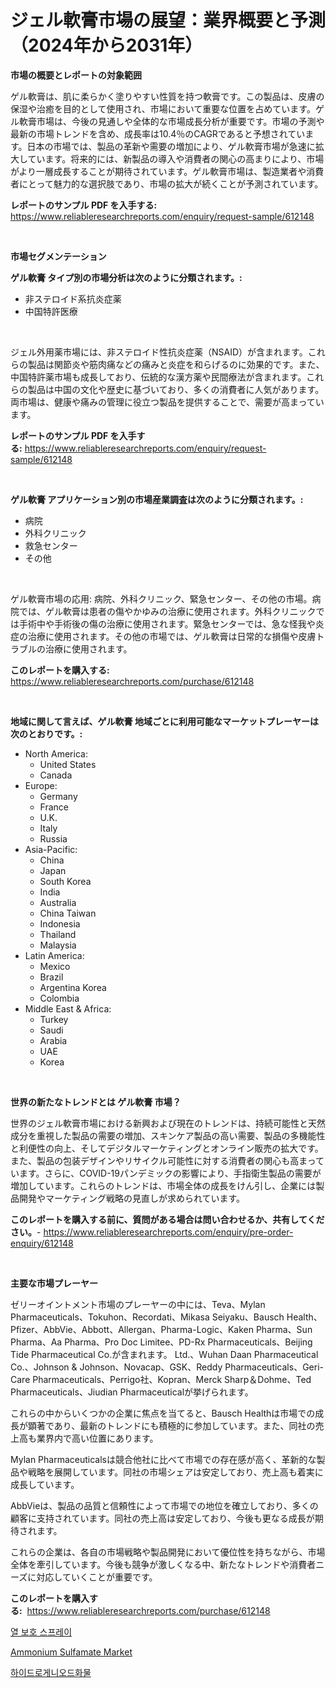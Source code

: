 <p><h1>ジェル軟膏市場の展望：業界概要と予測（2024年から2031年）</h1></p><p><strong>市場の概要とレポートの対象範囲</strong></p>
<p><p>ゲル軟膏は、肌に柔らかく塗りやすい性質を持つ軟膏です。この製品は、皮膚の保湿や治癒を目的として使用され、市場において重要な位置を占めています。ゲル軟膏市場は、今後の見通しや全体的な市場成長分析が重要です。市場の予測や最新の市場トレンドを含め、成長率は10.4％のCAGRであると予想されています。日本の市場では、製品の革新や需要の増加により、ゲル軟膏市場が急速に拡大しています。将来的には、新製品の導入や消費者の関心の高まりにより、市場がより一層成長することが期待されています。ゲル軟膏市場は、製造業者や消費者にとって魅力的な選択肢であり、市場の拡大が続くことが予測されています。</p></p>
<p><strong>レポートのサンプル PDF を入手する:</strong> <a href="https://www.reliableresearchreports.com/enquiry/request-sample/612148">https://www.reliableresearchreports.com/enquiry/request-sample/612148</a></p>
<p>&nbsp;</p>
<p><strong>市場セグメンテーション</strong></p>
<p><strong>ゲル軟膏 タイプ別の市場分析は次のように分類されます。:</strong></p>
<p><ul><li>非ステロイド系抗炎症薬</li><li>中国特許医療</li></ul></p>
<p>&nbsp;</p>
<p><p>ジェル外用薬市場には、非ステロイド性抗炎症薬（NSAID）が含まれます。これらの製品は関節炎や筋肉痛などの痛みと炎症を和らげるのに効果的です。また、中国特許薬市場も成長しており、伝統的な漢方薬や民間療法が含まれます。これらの製品は中国の文化や歴史に基づいており、多くの消費者に人気があります。両市場は、健康や痛みの管理に役立つ製品を提供することで、需要が高まっています。</p></p>
<p><strong>レポートのサンプル PDF を入手する:</strong>&nbsp;<a href="https://www.reliableresearchreports.com/enquiry/request-sample/612148">https://www.reliableresearchreports.com/enquiry/request-sample/612148</a></p>
<p>&nbsp;</p>
<p><strong> ゲル軟膏 アプリケーション別の市場産業調査は次のように分類されます。:</strong></p>
<p><ul><li>病院</li><li>外科クリニック</li><li>救急センター</li><li>その他</li></ul></p>
<p>&nbsp;</p>
<p><p>ゲル軟膏市場の応用: 病院、外科クリニック、緊急センター、その他の市場。病院では、ゲル軟膏は患者の傷やかゆみの治療に使用されます。外科クリニックでは手術中や手術後の傷の治療に使用されます。緊急センターでは、急な怪我や炎症の治療に使用されます。その他の市場では、ゲル軟膏は日常的な損傷や皮膚トラブルの治療に使用されます。</p></p>
<p><strong>このレポートを購入する:</strong>&nbsp; <a href="https://www.reliableresearchreports.com/purchase/612148">https://www.reliableresearchreports.com/purchase/612148</a></p>
<p>&nbsp;</p>
<p><strong>地域に関して言えば、ゲル軟膏 地域ごとに利用可能なマーケットプレーヤーは次のとおりです。:</strong></p>
<p><ul>
    <li>
        North America:
        <ul>
            <li>United States</li>
            <li>Canada</li>
        </ul>
    </li>
    <li>
        Europe:
        <ul>
            <li>Germany</li>
            <li>France</li>
            <li>U.K.</li>
            <li>Italy</li>
            <li>Russia</li>
        </ul>
    </li>
    <li>
        Asia-Pacific:
        <ul>
            <li>China</li>
            <li>Japan</li>
            <li>South Korea</li>
            <li>India</li>
            <li>Australia</li>
            <li>China Taiwan</li>
            <li>Indonesia</li>
            <li>Thailand</li>
            <li>Malaysia</li>
        </ul>
    </li>
    <li>
        Latin America:
        <ul>
            <li>Mexico</li>
            <li>Brazil</li>
            <li>Argentina Korea</li>
            <li>Colombia</li>
        </ul>
    </li>
    <li>
        Middle East & Africa:
        <ul>
            <li>Turkey</li>
            <li>Saudi</li>
            <li>Arabia</li>
            <li>UAE</li>
            <li>Korea</li>
        </ul>
    </li>
    </ul></p>
<p>&nbsp;</p>
<p><strong>世界の新たなトレンドとは ゲル軟膏 市場？</strong></p>
<p><p>世界のジェル軟膏市場における新興および現在のトレンドは、持続可能性と天然成分を重視した製品の需要の増加、スキンケア製品の高い需要、製品の多機能性と利便性の向上、そしてデジタルマーケティングとオンライン販売の拡大です。また、製品の包装デザインやリサイクル可能性に対する消費者の関心も高まっています。さらに、COVID-19パンデミックの影響により、手指衛生製品の需要が増加しています。これらのトレンドは、市場全体の成長をけん引し、企業には製品開発やマーケティング戦略の見直しが求められています。</p></p>
<p><strong>このレポートを購入する前に、質問がある場合は問い合わせるか、共有してください。</strong>- <a href="https://www.reliableresearchreports.com/enquiry/pre-order-enquiry/612148">https://www.reliableresearchreports.com/enquiry/pre-order-enquiry/612148</a></p>
<p>&nbsp;</p>
<p><strong>主要な市場プレーヤー</strong></p>
<p><p>ゼリーオイントメント市場のプレーヤーの中には、Teva、Mylan Pharmaceuticals、Tokuhon、Recordati、Mikasa Seiyaku、Bausch Health、Pfizer、AbbVie、Abbott、Allergan、Pharma-Logic、Kaken Pharma、Sun Pharma、Aa Pharma、Pro Doc Limitee、PD-Rx Pharmaceuticals、Beijing Tide Pharmaceutical Co.が含まれます。 Ltd.、Wuhan Daan Pharmaceutical Co.、Johnson & Johnson、Novacap、GSK、Reddy Pharmaceuticals、Geri-Care Pharmaceuticals、Perrigo社、Kopran、Merck Sharp＆Dohme、Ted Pharmaceuticals、Jiudian Pharmaceuticalが挙げられます。</p><p>これらの中からいくつかの企業に焦点を当てると、Bausch Healthは市場での成長が顕著であり、最新のトレンドにも積極的に参加しています。また、同社の売上高も業界内で高い位置にあります。</p><p>Mylan Pharmaceuticalsは競合他社に比べて市場での存在感が高く、革新的な製品や戦略を展開しています。同社の市場シェアは安定しており、売上高も着実に成長しています。</p><p>AbbVieは、製品の品質と信頼性によって市場での地位を確立しており、多くの顧客に支持されています。同社の売上高は安定しており、今後も更なる成長が期待されます。</p><p>これらの企業は、各自の市場戦略や製品開発において優位性を持ちながら、市場全体を牽引しています。今後も競争が激しくなる中、新たなトレンドや消費者ニーズに対応していくことが重要です。</p></p>
<p><strong>このレポートを購入する:</strong>&nbsp;&nbsp;<a href="https://www.reliableresearchreports.com/purchase/612148">https://www.reliableresearchreports.com/purchase/612148</a></p>
<p><p><a href="https://github.com/fernandotryO5lson96765/Market-Research-Report-List-1/blob/main/649076715424.md">열 보호 스프레이</a></p><p><a href="https://butternut-bug-553.notion.site/Ammonium-Sulfamate-Market-Size-Global-Industry-Overview-Market-Segmentation-and-Forecast-2024-to--5a151c31405b42b48e0afddad59ec954">Ammonium Sulfamate Market</a></p><p><a href="https://github.com/CliftonFisher9067/Market-Research-Report-List-1/blob/main/604044515423.md">하이드로게니오드화물</a></p></p>